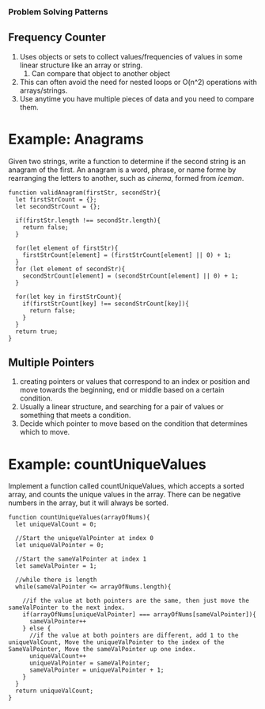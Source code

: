 ### Problem Solving Patterns

## Frequency Counter

1. Uses objects or sets to collect values/frequencies of values in some linear structure like an array or string.
   1. Can compare that object to another object
2. This can often avoid the need for nested loops or O(n^2) operations with arrays/strings.
3. Use anytime you have multiple pieces of data and you need to compare them.

# Example: Anagrams

Given two strings, write a function to determine if the second string is an anagram of the first. An anagram is a word, phrase, or name forme by rearranging the letters to another, such as _cinema_, formed from _iceman_.

```
function validAnagram(firstStr, secondStr){
  let firstStrCount = {};
  let secondStrCount = {};

  if(firstStr.length !== secondStr.length){
    return false;
  }

  for(let element of firstStr){
    firstStrCount[element] = (firstStrCount[element] || 0) + 1;
  }
  for (let element of secondStr){
    secondStrCount[element] = (secondStrCount[element] || 0) + 1;
  }

  for(let key in firstStrCount){
    if(firstStrCount[key] !== secondStrCount[key]){
      return false;
    }
  }
  return true;
}
```

## Multiple Pointers

1. creating pointers or values that correspond to an index or position and move towards the beginning, end or middle based on a certain condition.
2. Usually a linear structure, and searching for a pair of values or something that meets a condition.
3. Decide which pointer to move based on the condition that determines which to move.

# Example: countUniqueValues

Implement a function called countUniqueValues, which accepts a sorted array, and counts the unique values in the array. There can be negative numbers in the array, but it will always be sorted.

```
function countUniqueValues(arrayOfNums){
  let uniqueValCount = 0;

  //Start the uniqueValPointer at index 0
  let uniqueValPointer = 0;

  //Start the sameValPointer at index 1
  let sameValPointer = 1;

  //while there is length
  while(sameValPointer <= arrayOfNums.length){

    //if the value at both pointers are the same, then just move the sameValPointer to the next index.
    if(arrayOfNums[uniqueValPointer] === arrayOfNums[sameValPointer]){
      sameValPointer++
    } else {
      //if the value at both pointers are different, add 1 to the uniqueValCount, Move the uniqueValPointer to the index of the SameValPointer, Move the sameValPointer up one index.
      uniqueValCount++
      uniqueValPointer = sameValPointer;
      sameValPointer = uniqueValPointer + 1;
    }
  }
  return uniqueValCount;
}
```
